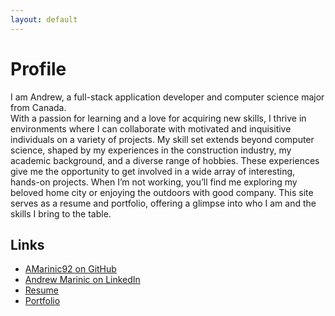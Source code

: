 ```yaml
---
layout: default
---
```


# Profile
I am Andrew, a full-stack application developer and computer science major from Canada.    
With a passion for learning and a love for acquiring new skills, I thrive in environments where I can collaborate with motivated and inquisitive individuals on a variety of projects. My skill set extends beyond computer science, shaped by my experiences in the construction industry, my academic background, and a diverse range of hobbies. These experiences give me the opportunity to get involved in a wide array of interesting, hands-on projects. When I’m not working, you’ll find me exploring my beloved home city or enjoying the outdoors with good company. This site serves as a resume and portfolio, offering a glimpse into who I am and the skills I bring to the table.
## Links

- [AMarinic92 on GitHub](https://github.com/AMarinic92)
- [Andrew Marinic on LinkedIn](https://www.linkedin.com/in/andrew-marinic/)
- [Resume](./resume.html)
- [Portfolio](./portfolio.html)

  
